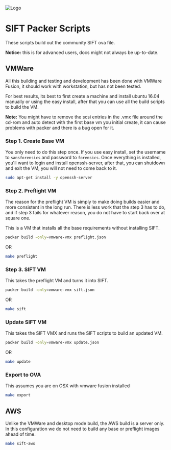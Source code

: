 ![Logo](https://digital-forensics.sans.org/images/sift.png)

# SIFT Packer Scripts

These scripts build out the community SIFT ova file.

**Notice:** this is for advanced users, docs might not always be up-to-date.

## VMWare

All this building and testing and development has been done with VMWare Fusion, it should work with workstation, but has not been tested.

For best results, its best to first create a machine and install ubuntu 16.04 manually or using the easy install, after that you can use all the build scripts to build the VM.

**Note:** You might have to remove the scsi entries in the .vmx file around the cd-rom and auto detect with the first base vm you initial create, it can cause problems with packer and there is a bug open for it.

### Step 1. Create Base VM

You only need to do this step once. If you use easy install, set the username to `sansforensics` and password to `forensics`. Once everything is installed, you'll want to login and install openssh-server, after that, you can shutdown and exit the VM, you will not need to come back to it.

```bash
sudo apt-get install -y openssh-server
```

### Step 2. Preflight VM

The reason for the preflight VM is simply to make doing builds easier and more consistent in the long run. There is less work that the step 3 has to do, and if step 3 fails for whatever reason, you do not have to start back over at square one.

This is a VM that installs all the base requirements without installing SIFT.

```bash
packer build -only=vmware-vmx preflight.json
```
OR
```bash
make preflight
```

### Step 3. SIFT VM

This takes the preflight VM and turns it into SIFT.

```bash
packer build -only=vmware-vmx sift.json
```
OR 
```bash
make sift
```

### Update SIFT VM

This takes the SIFT VMX and runs the SIFT scripts to build an updated VM.

```bash
packer build -only=vmware-vmx update.json
```
OR
```bash
make update
```

### Export to OVA

This assumes you are on OSX with vmware fusion installed
```bash
make export
```

## AWS

Unlike the VMWare and desktop mode build, the AWS build is a server only. In this configuration we do not need to build any base or preflight images ahead of time.

```bash
make sift-aws
```